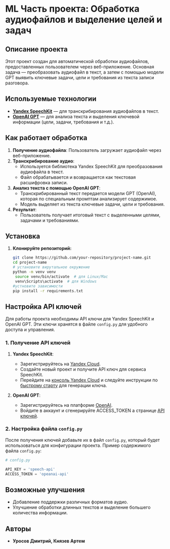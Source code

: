 # ML Часть проекта: Обработка аудиофайлов и выделение целей и задач

## Описание проекта

Этот проект создан для автоматической обработки аудиофайлов, предоставленных пользователем через веб-приложение. Основная задача — преобразовать аудиофайл в текст, а затем с помощью модели GPT выявить ключевые задачи, цели и требования из текста записи разговора.

## Используемые технологии

- **[Yandex SpeechKit](https://cloud.yandex.ru/services/speechkit)** — для транскрибирования аудиофайлов в текст.
- **[OpenAI GPT](https://platform.openai.com/)** — для анализа текста и выделения ключевой информации (цели, задачи, требования и т.д.).

## Как работает обработка

1. **Получение аудиофайла**: Пользователь загружает аудиофайл через веб-приложение.
2. **Транскрибирование аудио**:
   - Используется библиотека Yandex SpeechKit для преобразования аудиофайла в текст.
   - Файл обрабатывается и возвращается как текстовая расшифровка записи.
3. **Анализ текста с помощью OpenAI GPT**:
   - Транскрибированный текст передается модели GPT (OpenAI), которая по специальным промптам анализирует содержимое.
   - Модель выделяет из текста ключевые задачи, цели и требования.
4. **Результат**:
   - Пользователь получает итоговый текст с выделенными целями, задачами и требованиями.

## Установка

1. **Клонируйте репозиторий:**

   ```bash
   git clone https://github.com/your-repository/project-name.git
   cd project-name
   # установите вирутальное окружение
   python -m venv venv
    source venv/bin/activate  # для Linux/Mac
    venv\Scripts\activate  # для Windows
   #устновите зависимости
   pip install -r requirements.txt

## Настройка API ключей

Для работы проекта необходимы API ключи для Yandex SpeechKit и OpenAI GPT. Эти ключи хранятся в файле `config.py` для удобного доступа и управления.

### 1. Получение API ключей

1. **Yandex SpeechKit**:
   - Зарегистрируйтесь на [Yandex Cloud](https://cloud.yandex.ru/).
   - Создайте новый проект и получите API ключ для сервиса SpeechKit.
   - Перейдите на [консоль Yandex Cloud](https://cloud.yandex.ru/console) и следуйте инструкции по [быстрому старту](https://cloud.yandex.ru/docs/speechkit/quickstart) для генерации ключа.

2. **OpenAI GPT**:
   - Зарегистрируйтесь на платформе [OpenAI](https://platform.openai.com/signup/).
   - Войдите в аккаунт и сгенерируйте ACCESS_TOKEN а странице [API ключей](https://platform.openai.com/account/api-keys).

### 2. Настройка файла `config.py`

После получения ключей добавьте их в файл `config.py`, который будет использоваться для конфигурации проекта. Пример содержимого файла `config.py`:

```python
# config.py

API_KEY = 'speech-api'
ACCESS_TOKEN = 'opeanai-api'
```
## Возможные улучшения

- Добавление поддержки различных форматов аудио.
- Улучшение обработки длинных текстов и выделение большего количества информации.

## Авторы

- **Уросов Дмитрий, Князев Артем**

